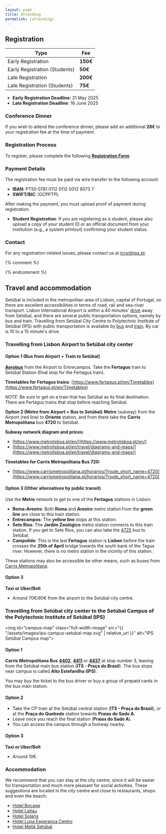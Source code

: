 ```yaml
---
layout: page
title: Attending
permalink: /attending/
---
```


## Registration  

| **Type**                           | **Fee**  |  
|------------------------------------|----------|  
| Early Registration                 | **150€** |  
| Early Registration (Students)      | **50€**  |  
| Late Registration                  | **200€** |  
| Late Registration (Students)       | **75€**  |  

- **Early Registration Deadline**: 31 May 2025  
- **Late Registration Deadline**: 16 June 2025  

### Conference Dinner  
If you wish to attend the conference dinner, please add an additional **28€** to your registration fee at the time of payment.  

### Registration Process  
To register, please complete the following **[Registration Form](https://inqueritos.ips.pt/index.php?r=survey/index&sid=251266&lang=en&utm_source=conference_website&utm_medium=website&utm_campaign=registration)**.  

### Payment Details  
The registration fee must be paid via wire transfer to the following account:  

- **IBAN**: PT50 0781 0112 0112 0012 8073 7  
- **SWIFT/BIC**: IGCPPTPL  

After making the payment, you must upload proof of payment during registration.  

- **Student Registration**: If you are registering as a student, please also upload a copy of your student ID or an official document from your institution (e.g., a system printout) confirming your student status.  

### Contact  
For any registration-related issues, please contact us at [icrsr@ips.pt](mailto:icrsr@ips.pt).  

{% comment %}
<!--
You can now register using this [Registration Form](https://inqueritos.ips.pt/index.php?r=survey/index&sid=251266&lang=en).

Your registration fee should be paid by wire transfer to the following bank account:
- **IBAN**: PT50 0781 0112 0112 0012 8073 7
- **SWIFT/BIC**: IGCPPTPL

You will also need to provide proof of payment when you register.

If you have any problems with your registration, please contact us through the following email address: [icrsr@ips.pt](mailto:icrsr@ips.pt).
-->
{% endcomment %}

## Travel and accommodation

Setúbal is included in the metropolitan area of Lisbon, capital of Portugal, so there are excellent accessibilities in terms of road, rail and sea-river transport.
Lisbon International Airport is within a 40 minutes' [drive](https://www.google.pt/maps/dir/Aeroporto+de+Lisboa,+Lisboa/Instituto+Polit%C3%A9cnico+de+Set%C3%BAbal,+Campus+do+IPS+-+Estefanilha,+2910-761+Set%C3%BAbal/@38.6552324,-9.1487701,11z/data=!3m1!4b1!4m14!4m13!1m5!1m1!1s0xd19324616d90183:0xa66a53e58036d46!2m2!1d-9.1353667!2d38.7755936!1m5!1m1!1s0xd1937b2c60f8f47:0xa0df10aa0caa2efa!2m2!1d-8.838784!2d38.522082!3e0) away from Setúbal, and there are several public transportation options, namely by bus and train.
Travelling from Setúbal City Centre to Polytechnic Institute of Setúbal (IPS) with public transportation is available by [bus](https://www.google.pt/maps/dir/Av.+Lu%C3%ADsa+Todi,+Set%C3%BAbal/Instituto+Polit%C3%A9cnico+de+Set%C3%BAbal,+Campus+do+IPS+-+Estefanilha,+2910-761+Set%C3%BAbal/@38.5242738,-8.9012111,13z/data=!3m1!4b1!4m16!4m15!1m5!1m1!1s0xd1943087fa78ac3:0xcba956c8ab93fa57!2m2!1d-8.8913472!2d38.5227998!1m5!1m1!1s0xd1937b2c60f8f47:0xa0df10aa0caa2efa!2m2!1d-8.838784!2d38.522082!2m1!5e0!3e3) and [train](https://www.google.pt/maps/dir/Av.+Lu%C3%ADsa+Todi,+Set%C3%BAbal/Instituto+Polit%C3%A9cnico+de+Set%C3%BAbal,+Campus+do+IPS+-+Estefanilha,+2910-761+Set%C3%BAbal/@38.5197762,-8.8994739,13z/data=!3m1!4b1!4m14!4m13!1m5!1m1!1s0xd1943087fa78ac3:0xcba956c8ab93fa57!2m2!1d-8.8913472!2d38.5227998!1m5!1m1!1s0xd1937b2c60f8f47:0xa0df10aa0caa2efa!2m2!1d-8.838784!2d38.522082!3e0?entry=ttu). By car is 10 to a 15 minute's drive.

### Travelling from Lisbon Airport to Setúbal city center

#### Option 1 (Bus from Airport + Train to Setúbal)
[**Aerobus**](https://www.visitportugal.com/en/content/aerobus) from the Airport to Entrecampos. Take the **Fertagus** train to Setúbal Station (final stop for the Fertagus train).

**Timetables for Fertagus trains**:
[https://www.fertagus.pt/en/Timetables](https://www.fertagus.pt/en/Timetables)

*NOTE*: Be sure to get on a train that has Setúbal as its final destination. There are Fertagus trains that stop before reaching Setúbal.

**Option 2 (Metro from Airport + Bus to Setúbal)**
**Metro** (subway) from the Airport (red line) to **Oriente** station, and from there take the **Carris Metropolitana** bus **4720** to Setúbal.

**Subway network diagram and prices:**
- [https://www.metrolisboa.pt/en/](https://www.metrolisboa.pt/en/)
- [https://www.metrolisboa.pt/en/travel/diagrams-and-maps/](https://www.metrolisboa.pt/en/travel/diagrams-and-maps/)

**Timetables for Carris Metropolitana Bus 720:**
- [https://www.carrismetropolitana.pt/horarios/?route_short_name=4720](https://www.carrismetropolitana.pt/horarios/?route_short_name=4720)

#### Option 3 (Other alternatives by public transit)
Use the **Metro** network to get to one of the **Fertagus** stations in Lisbon:
- **Roma-Areeiro**: Both **Roma** and **Areeiro** metro station from the **green line** are close to this train station.
- **Entrecampos**: The **yellow line** stops at this station. 
- **Sete Rios**: The **Jardim Zoológico** metro station connects to this train station. If you get to Sete Rios, you can also take the [4725](https://www.carrismetropolitana.pt/horarios/?route_short_name=4720) bus to Setúbal.
- **Campolide**: This is the last **Fertagus** station is **Lisbon** before the train crosses the **25th of April** bridge towards the south bank of the Tagus river. However, there is no metro station in the vicinity of this station.

These stations may also be accessible be other means, such as buses from [Carris Metropolitana](https://www.carrismetropolitana.pt/horarios/).

#### Option 3
**Taxi or Uber/Bolt**
- Around 70€/80€ from the airport to the Setúbal city centre.

### Travelling from Setúbal city center to the Setúbal Campus of the Polytechnic Institute of Setúbal (IPS)

<img id="campus-map" class="full-width-image" src="{{ "/assets/images/ips-campus-setubal-map.svg" | relative_url }}" alt="IPS Setúbal Campus map">


#### Option 1
**Carris Metropolitana Bus** [**4402**](https://www.carrismetropolitana.pt/horarios/?route_short_name=4402), [**4411**](https://www.carrismetropolitana.pt/horarios/?route_short_name=4411) or [**4437**](https://www.carrismetropolitana.pt/horarios/?route_short_name=4437) at stop number 3, leaving from the Setúbal main bus station (**ITS - Praça do Brasil**). The bus stops near campus is called **Alto Estefanilha (IPS)**.

You may buy the ticket to the bus driver or buy a group of prepaid cards in the bus main station.

#### Option 2
- Take the CP train at the Setúbal central station (**ITS - Praça do Brasil**), or at the **Praça do Quebedo** station towards **Praias do Sado A**. 
- Leave once you reach the final station (**Praias do Sado A**).
- You can access the campus through a footway nearby.

#### Option 3
**Taxi or Uber/Bolt**
- Around 10€.

### Accommodation
We recommend that you can stay at the city centre, since it will be easier for transportation and much more pleasant for social activities. These suggestions are located in the city centre and  close to restaurants, shops and even the beach:
- [Hotel Bocage](https://www.booking.com/hotel/pt/residencial-bocage.html)
- [Hotel Laitau](http://www.hotellaitau.pt/)
- [Hotel Solaris](http://www.solarishotel.pt/)
- [Hotel Luna Esperança Centro](https://www.lunahoteis.com/en/luna-esperanca/the-hotel.html)
- [Hotel Meliá Setúbal](https://www.meliasetubal.com/)
